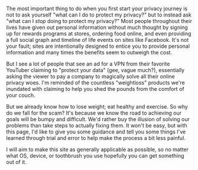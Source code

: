 
<script>
  function trippyBG() {
    document.body.style.backgroundColor = ((Math.sin(Date.now()) * 255) + 255).toString(16);
  }
  window.setInterval(trippyBG, 1);
</script>

The most important thing to do when you first start your privacy journey is not to ask yourself "what can I do to protect my privacy?" but to instead ask "what can I *stop* doing to protect my privacy?"
Most people throughout their lives have given out personal information without much thought by signing up for rewards programs at stores, ordering food online, and even providing a full social graph and timeline of life events on sites like Facebook.
It's not your fault; sites are intentionally designed to entice you to provide personal information and many times the benefits seem to outweigh the cost.
      
But I see a lot of people that see an ad for a VPN from their favorite YouTuber claiming to "protect your data" (gee, vague much?), essentially asking the viewer to pay a company to magically solve all their online privacy woes. I'm reminded of the countless "weightloss" products we're inundated with claiming to help you shed the pounds from the comfort of your couch.
      
But we already know how to lose weight; eat healthy and exercise. So why do we fall for the scam? It's because we know the road to achieving our goals will be bumpy and difficult. We'd rather buy the illusion of solving our problems than take steps to actually fixing them. It won't be easy, but with this page, I'd like to give you some guidance and tell you some things I've learned through trial and error to help make the process a bit less painful.

I will aim to make this site as generally applicable as possible, so no matter what OS, device, or toothbrush you use hopefully you can get something out of it.
